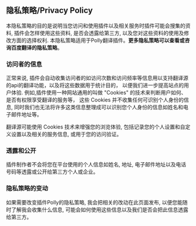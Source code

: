 ## 隐私策略/Privacy Policy

本隐私策略的目的是说明当您访问和使用插件以及相关服务时插件可能会搜集的资料, 插件会怎样使用这些资料, 是否会透露给第三方, 以及您对这些资料的使用及修改方面的选择权利. 本隐私策略适用于Polly翻译插件。**更多隐私策略可以查看或咨询百度翻译的隐私策略**。

### 访问者的信息

正常来说, 插件会自动收集访问者的如访问次数和访问频率等信息用以支持翻译源的api的翻译功能，以及将这些数据用于统计目的， 以便我们进一步提高站点的用户体验. 例如,插件使用一种网站通用的叫做 "Cookies" 的技术来判断用户如何、是否有权限享受翻译的服务等， 这些 Cookies 并不收集任何可识别个人身份的信息, 同时我们也无法将许多这类信息整理成可以识别您个人身份的信息如姓名和电子邮件地址等。

翻译源可能使用 Cookies 技术来增强您的浏览体验, 包括记录您的个人设置和自定义设置以及相关的服务信息, 或用于您的访问验证。

### 透露和公开

插件制作者不会将您在平台使用的个人信息如姓名, 地址, 电子邮件地址以及电话号码等透露或公开给第三方个人或企业。

### 隐私策略的变动

如果需要改变插件Polly的隐私策略, 我会把相关的改动在此页面发布, 以便您能随时了解我会收集什么信息, 可能会如何使用这些信息以及我们是否会把此信息透露给第三方。
